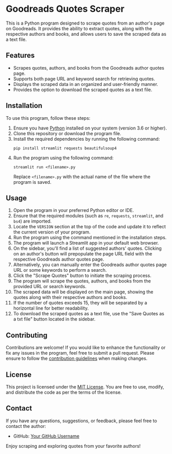 # Goodreads Quotes Scraper

This is a Python program designed to scrape quotes from an author's page on Goodreads. It provides the ability to extract quotes, along with the respective authors and books, and allows users to save the scraped data as a text file.

## Features

- Scrapes quotes, authors, and books from the Goodreads author quotes page.
- Supports both page URL and keyword search for retrieving quotes.
- Displays the scraped data in an organized and user-friendly manner.
- Provides the option to download the scraped quotes as a text file.

## Installation

To use this program, follow these steps:

1. Ensure you have [Python](https://www.python.org/) installed on your system (version 3.6 or higher).
2. Clone this repository or download the program file.
3. Install the required dependencies by running the following command:
   ```
   pip install streamlit requests beautifulsoup4
   ```
4. Run the program using the following command:
   ```
   streamlit run <filename>.py
   ```
   Replace `<filename>.py` with the actual name of the file where the program is saved.

## Usage

1. Open the program in your preferred Python editor or IDE.
2. Ensure that the required modules (such as `re`, `requests`, `streamlit`, and `bs4`) are imported.
3. Locate the `VERSION` section at the top of the code and update it to reflect the current version of your program.
4. Run the program using the command mentioned in the installation steps.
5. The program will launch a Streamlit app in your default web browser.
6. On the sidebar, you'll find a list of suggested authors' quotes. Clicking on an author's button will prepopulate the page URL field with the respective Goodreads author quotes page.
7. Alternatively, you can manually enter the Goodreads author quotes page URL or some keywords to perform a search.
8. Click the "Scrape Quotes" button to initiate the scraping process.
9. The program will scrape the quotes, authors, and books from the provided URL or search keywords.
10. The scraped data will be displayed on the main page, showing the quotes along with their respective authors and books.
11. If the number of quotes exceeds 15, they will be separated by a horizontal line for better readability.
12. To download the scraped quotes as a text file, use the "Save Quotes as a txt file" button located in the sidebar.

## Contributing

Contributions are welcome! If you would like to enhance the functionality or fix any issues in the program, feel free to submit a pull request. Please ensure to follow the [contribution guidelines](CONTRIBUTING.md) when making changes.

## License

This project is licensed under the [MIT License](LICENSE). You are free to use, modify, and distribute the code as per the terms of the license.

## Contact

If you have any questions, suggestions, or feedback, please feel free to contact the author:

- GitHub: [Your GitHub Username](https://github.com/YourGitHubUsername)

Enjoy scraping and exploring quotes from your favorite authors!
